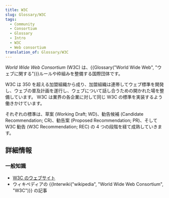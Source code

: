```yaml
---
title: W3C
slug: Glossary/W3C
tags:
  - Community
  - Consortium
  - Glossary
  - Intro
  - W3C
  - Web consortium
translation_of: Glossary/W3C
---
```

_World Wide Web Consortium_ (W3C) は、{{Glossary("World Wide Web", "ウェブに関する")}}ルールや枠組みを整備する国際団体です。

W3C は 350 を超える加盟組織から成り、加盟組織は連帯してウェブ標準を開発し、ウェブの普及計画を遂行し、ウェブについて話し合うための開かれた場を整備しています。 W3C は業界の各企業に対して同じ W3C の標準を実装するよう働きかけています。

それぞれの標準は、草案 (Working Draft; WD)、勧告候補 (Candidate Recommendation; CR)、勧告案 (Proposed Recommendation; PR)、そして W3C 勧告 (W3C Recommendation; REC) の 4 つの段階を経て成熟していきます。

## 詳細情報

### 一般知識

- [W3C のウェブサイト](https://www.w3.org/)
- ウィキペディアの {{Interwiki("wikipedia", "World Wide Web Consortium", "W3C")}} の記事

